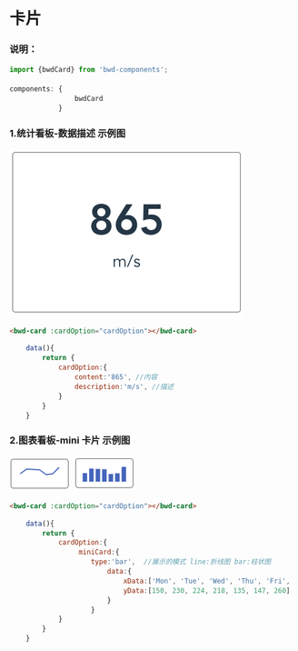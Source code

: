 # 卡片

### 说明：
```javascript
import {bwdCard} from 'bwd-components';

components: {
                bwdCard
            }
```


#####

### 1.统计看板-数据描述 示例图

![图片](./images/contentDes.png)

```html
<bwd-card :cardOption="cardOption"></bwd-card>
```

```javascript
    data(){
        return {
            cardOption:{
                content:'865', //内容
                description:'m/s', //描述
            }
        }
    }
```

### 2.图表看板-mini 卡片 示例图

![图片](./images/line.png)
![图片](./images/bar.png)

```html
<bwd-card :cardOption="cardOption"></bwd-card>
```

```javascript
    data(){
        return {
            cardOption:{
                 miniCard:{
                    type:'bar',  //展示的模式 line:折线图 bar:柱状图
                        data:{
                            xData:['Mon', 'Tue', 'Wed', 'Thu', 'Fri', 'Sat', 'Sun'],
                            yData:[150, 230, 224, 218, 135, 147, 260]
                        }
                    }
            }
        }
    }
```
